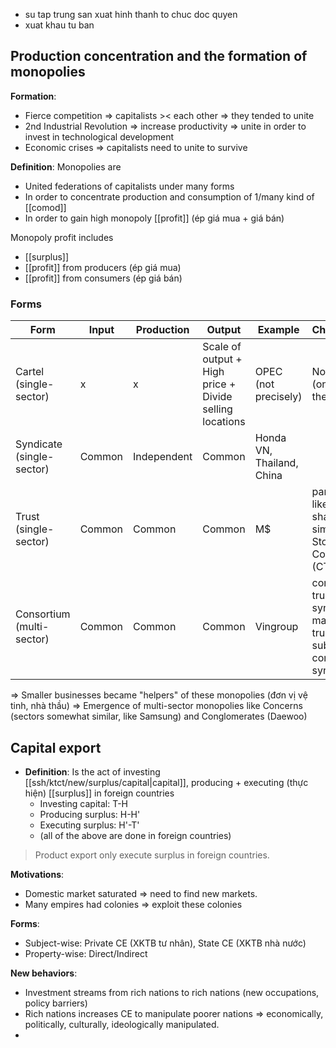 - su tap trung san xuat hinh thanh to chuc doc quyen
- xuat khau tu ban

## Production concentration and the formation of monopolies
**Formation**:
- Fierce competition => capitalists >< each other => they tended to unite
- 2nd Industrial Revolution => increase productivity => unite in order to invest in technological development
- Economic crises => capitalists need to unite to survive

**Definition**: Monopolies are
- United federations of capitalists under many forms
- In order to concentrate production and consumption of 1/many kind of [[comod]]
- In order to gain high monopoly [[profit]] (ép giá mua + giá bán)

Monopoly profit includes
- [[surplus]]
- [[profit]] from producers (ép giá mua)
- [[profit]] from consumers (ép giá bán)

### Forms
| Form                      | Input        | Production  | Output                                                  | Example                   | Characteristics                                                               |
| ------------------------- | ------------ | ----------- | ------------------------------------------------------- | ------------------------- | ----------------------------------------------------------------------------- |
| Cartel (single-sector)    | x            | x           | Scale of output + High price + Divide selling locations | OPEC (not precisely)      | Not very stable (only linked in the output)                                   |
| Syndicate (single-sector) | Common | Independent | Common                                           | Honda VN, Thailand, China |                                                                               |
| Trust (single-sector)     | Common       | Common      | Common                                                  | M$                        | participants are like shareholders => similar to Joint Stock Companies (CTCP) |
| Consortium (multi-sector) | Common       | Common      | Common                                                  |    Vingroup                       | combination of trust + syndicate (1 main company: trust + many sub-companies: syndicate)         | 

=> Smaller businesses became "helpers" of these monopolies (đơn vị vệ tinh, nhà thầu)
=> Emergence of multi-sector monopolies like Concerns (sectors somewhat similar, like Samsung) and Conglomerates (Daewoo)

## Capital export
- **Definition**: Is the act of investing [[ssh/ktct/new/surplus/capital|capital]], producing + executing (thực hiện) [[surplus]] in foreign countries
	- Investing capital: T-H
	- Producing surplus: H-H'
	- Executing surplus: H'-T'
	- (all of the above are done in foreign countries)
> Product export only execute surplus in foreign countries.

**Motivations**:
- Domestic market saturated => need to find new markets.
- Many empires had colonies => exploit these colonies

**Forms**:
- Subject-wise: Private CE (XKTB tư nhân), State CE (XKTB nhà nước)
- Property-wise: Direct/Indirect

**New behaviors**:
- Investment streams from rich nations to rich nations (new occupations, policy barriers)
- Rich nations increases CE to manipulate poorer nations => economically, politically, culturally, ideologically manipulated.
- 